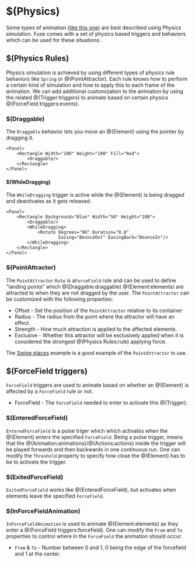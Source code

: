 # $(Physics)

Some types of animation ([like this one](https://www.fusetools.com/developers/examples/swipeplaces)) are best described using Physics simulation. Fuse comes with a set of physics based triggers and behaviors which can be used for these situations.

## $(Physics Rules)

Physics simulation is achieved by using different types of physics rule behaviors like `Spring` or @(PointAttractor). Each rule knows how to perform a certain kind of simulation and how to apply this to each frame of the animation. We can add additional customization to the animation by using the related @(Trigger:triggers) to animate based on certain physics @(ForceField triggers:events).

### $(Draggable)

The `Draggable` behavior lets you move an @(Element) using the pointer by dragging it.

```
<Panel>
	<Rectangle Width="100" Height="100" Fill="Red">
		<Draggable/>
	</Rectangle>
</Panel>
```

#### $(WhileDragging)

The `WhileDragging` trigger is active while the @(Element) is being dragged and deactivates as it gets released.

```
<Panel>
	<Rectangle Background="Blue" Width="50" Height="100">
		<Draggable/>
		<WhileDragging>
			<Rotate Degrees="90" Duration="0.8"
			        Easing="BounceOut" EasingBack="BounceIn"/>
		</WhileDragging>
	</Rectangle>
</Panel>
```

### $(PointAttractor)

The `PointAttractor` `Rule` is a`ForceField` rule and can be used to define "landing points" which @(Draggable:draggable) @(Element:elements) are attracted to when they are not dragged by the user. The `PointAttractor` can be customized with the following properties:
- Offset - Set the position of the `PointAttractor` relative to its container
- Radius - The radius from the point where the attractor will have an effect.
- Strength - How much attraction is applied to the affected elements.
- Exclusive - Whether this attractor will be exclusively applied when it is considered the strongest @(Physics Rules:rule) applying force.

The [Swipe places](https://www.fusetools.com/examples/swipeplaces) example is a good example of the `PointAttractor` in use.

<!-- ### $(Spring)
The Spring @(Rule:rule) is used

- Target
- Length
- Stiffness
AUTH: Buggy?
-->

## $(ForceField triggers)

`ForceField` triggers are used to animate based on whether an @(Element) is affected by a `ForceField` rule or not.

- ForceField - The `ForceField` needed to enter to activate this @(Trigger).

### $(EnteredForceField)

`EnteredForceField` is a pulse triger which which activates when the @(Element) enters the specified `ForceField`.
Being a pulse trigger, means that the @(Animation:animations)/@(Actions:actions) inside the trigger will be played forwards and then backwards in one continuous run. One can modify the `Threshold` property to specify how close the @(Element) has to be to activate the trigger.

### $(ExitedForceField)

`ExitedForceField` works like @(EnteredForceField), but activates when elements leave the specified `ForceField`.

### $(InForceFieldAnimation)

`InForceFieldAnimation` is used to animate @(Element:elements) as they enter a @(ForceField triggers:forcefield). One can modify the `From` and `To` properties to control where in the `ForceField` the animation should occur.

- `From` & `To` - Number between 0 and 1, 0 being the edge of the forcefield and 1 at the center.

	<Panel>
		<Panel Alignment="Top">
			<Rectangle Background="Blue" Width="50" Height="100" Margin="0,100">
				<Draggable/>
				<InForceFieldAnimation ForceField="attractor" From="0.5" To="1">
					<Rotate Degrees="360"/>
				</InForceFieldAnimation>
				<InForceFieldAnimation ForceField="attractor" From="0" To="1">
					<Change circleColor.Color="#f00"/>
				</InForceFieldAnimation>
			</Rectangle>
		</Panel>
		<Panel Alignment="BottomCenter" MaxHeight="10000" MaxWidth="10000"
		       Height="800" Width="800" Y="50%">
			<Panel>
				<PointAttractor ux:Name="attractor" Radius="400" Strength="200"/>
			</Panel>
			<Circle>
				<SolidColor ux:Name="circleColor" Color="#ddd"/>
			</Circle>
		</Panel>
	</Panel>
